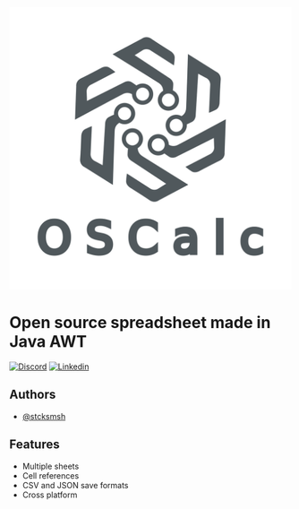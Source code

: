 
![Logo](./bin/images/logo.png)
# Open source spreadsheet made in Java AWT
[![Discord](https://img.shields.io/badge/Discord-stcksmsh-blue.svg)](https://discord.com/users/178785875159678977)
[![Linkedin](https://img.shields.io/badge/Linkedin-profile-blue.svg)](https://www.linkedin.com/in/kostavukicevic/)
## Authors

- [@stcksmsh](https://www.github.com/stcksmsh)
<!-- ## Demogit  -->
## Features

- Multiple sheets
- Cell references
- CSV and JSON save formats
- Cross platform
